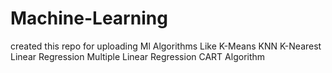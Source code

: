 # Machine-Learning
created this repo for uploading Ml Algorithms 
Like 
K-Means 
KNN
K-Nearest
Linear Regression
Multiple Linear Regression
CART Algorithm

